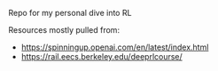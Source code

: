 Repo for my personal dive into RL

Resources mostly pulled from:
- https://spinningup.openai.com/en/latest/index.html
- https://rail.eecs.berkeley.edu/deeprlcourse/
